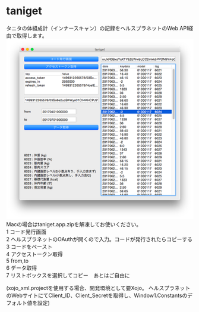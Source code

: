 # taniget
タニタの体組成計（インナースキャン）の記録をヘルスプラネットのWeb API経由で取得します。<br>
<img src="https://github.com/p72/taniget/blob/master/taniget.png"><br>
Macの場合はtaniget.app.zipを解凍してお使いください。<br>
1 コード発行画面<br>
2 ヘルスプラネットのOAuthが開くので入力。コードが発行されたらコピーする<br>
3 コードをペースト<br>
4 アクセストークン取得<br>
5 from,to<br>
6 データ取得<br>
7 リストボックスを選択してコピー　あとはご自由に<br>

(xojo_xml.projectを使用する場合、開発環境として要Xojo。
ヘルスプラネットのWebサイトにてClient_ID、Client_Secretを取得し、Window1.Constantsのデフォルト値を設定)
